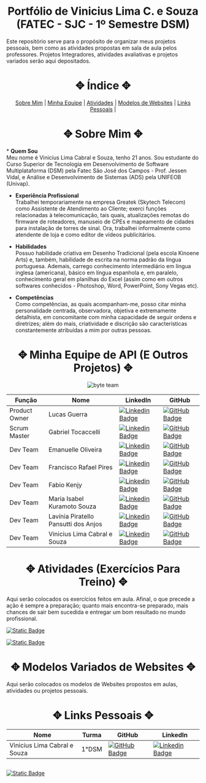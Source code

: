 <h1 align="center">Portfólio de Vinicius Lima C. e Souza<br>(FATEC - SJC - 1º Semestre DSM)</h1>

Este repositório serve para o propósito de organizar meus projetos pessoais, bem como as atividades propostas em sala de aula pelos professores. Projetos Integradores, atividades avaliativas e projetos variados serão aqui depositados.

<span id="indice">
    
<h1 align="center">✥ Índice ✥</h1>

<p style="text-align: center">
    <a href="#about">Sobre Mim</a> |
    <a href="#equipe">Minha Equipe</a> |
    <a href="#ativs">Atividades</a> |
    <a href="#model">Modelos de Websites</a> |
    <a href="#links">Links Pessoais</a> |
</p>
<span id="about">
    
<h1 align="center">✥ Sobre Mim ✥</h1>
* <b>Quem Sou</b><br>
    Meu nome é Vinicius Lima Cabral e Souza, tenho 21 anos. Sou estudante do Curso Superior de Tecnologia em Desenvolvimento de Software Multiplataforma (DSM) pela Fatec São José dos Campos - Prof. Jessen Vidal, e Análise e Desenvolvimento de Sistemas (ADS) pela UNIFEOB (Univap).
  
* <b>Experiência Profissional</b><br>
    Trabalhei temporariamente na empresa Greatek (Skytech Telecom) como Assistente de Atendimento ao Cliente; exerci funções relacionadas à telecomunicação, tais quais, atualizações remotas do firmware de roteadores, manuseio de CPEs e mapeamento de cidades para instalação de torres de sinal. Ora, trabalhei informalmente como atendente de loja e como editor de vídeos publicitários.
  
* <b>Habilidades</b><br>
    Possuo habilidade criativa em Desenho Tradicional (pela escola Kinoene Arts) e, também, habilidade de escrita na norma padrão da língua portuguesa. Ademais, carrego conhecimento intermediário em língua inglesa (americana), básico em língua espanhola e, em paralelo, conhecimento geral em planilhas do Excel (assim como em outros softwares conhecidos - Photoshop, Word, PowerPoint, Sony Vegas etc).
  
* <b>Competências</b><br>
    Como competências, as quais acompanham-me, posso citar minha personalidade centrada, observadora, objetiva e extremamente detalhista, em concomitante com minha capacidade de seguir ordens e diretrizes; além do mais, criatividade e discrição são características constantemente atribuídas a mim por outras pessoas.

<span id="equipe">

<h1 align="center">✥ Minha Equipe de API (E Outros Projetos) ✥</h1>
<p align="center">
<img src="https://raw.githubusercontent.com/Byte-Team-Fatec/Byte_Team-API-1-/refs/heads/main/Front-end/c%C3%B3digo/tela%20inicial/imagens/image%203.png" alt="byte team">
</p>

|Função|Nome|LinkedIn|GitHub|
|------|----|--------|------|
| Product Owner | Lucas Guerra | [![Linkedin Badge](https://img.shields.io/badge/Linkedin-blue?style=flat-square&logo=Linkedin&logoColor=white)](https://www.linkedin.com/in/joaomarcosoliveiraa) | [![GitHub Badge](https://img.shields.io/badge/GitHub-111217?style=flat-square&logo=github&logoColor=white)](https://github.com/JoaoM-py) |
| Scrum Master | Gabriel Tocaccelli | [![Linkedin Badge](https://img.shields.io/badge/Linkedin-blue?style=flat-square&logo=Linkedin&logoColor=white)](https://www.linkedin.com/in/mariagabrielareis/) | [![GitHub Badge](https://img.shields.io/badge/GitHub-111217?style=flat-square&logo=github&logoColor=white)](https://github.com/MariaGabrielaReis) |
| Dev Team | Emanuelle Oliveira | [![Linkedin Badge](https://img.shields.io/badge/Linkedin-blue?style=flat-square&logo=Linkedin&logoColor=white)](https://www.linkedin.com/in/emanuelle-oliveira-ab9716296/) | [![GitHub Badge](https://img.shields.io/badge/GitHub-111217?style=flat-square&logo=github&logoColor=white)](https://github.com/Emanuelle-olv) |
| Dev Team | Francisco Rafael Pires | [![Linkedin Badge](https://img.shields.io/badge/Linkedin-blue?style=flat-square&logo=Linkedin&logoColor=white)](https://www.linkedin.com/in/francisco-rafael-pires-755958163/) | [![GitHub Badge](https://img.shields.io/badge/GitHub-111217?style=flat-square&logo=github&logoColor=white)](https://github.com/franciscorafaelpires) |                                               |
| Dev Team | Fabio Kenjy | [![Linkedin Badge](https://img.shields.io/badge/Linkedin-blue?style=flat-square&logo=Linkedin&logoColor=white)](https://www.linkedin.com/in/caio-vitor-c1/) | [![GitHub Badge](https://img.shields.io/badge/GitHub-111217?style=flat-square&logo=github&logoColor=white)](https://github.com/CaioVitorDias1) |
| Dev Team | Maria Isabel Kuramoto Souza | [![Linkedin Badge](https://img.shields.io/badge/Linkedin-blue?style=flat-square&logo=Linkedin&logoColor=white)]((https://www.linkedin.com/in/maria-isabel-kuramoto-souza-0997b7318?utm_source=share&utm_campaign=share_via&utm_content=profile&utm_medium=android_app)) | [![GitHub Badge](https://img.shields.io/badge/GitHub-111217?style=flat-square&logo=github&logoColor=white)](https://github.com/szkuramoto) |
| Dev Team | Lavínia Piratello Pansutti dos Anjos | [![Linkedin Badge](https://img.shields.io/badge/Linkedin-blue?style=flat-square&logo=Linkedin&logoColor=white)](https://br.linkedin.com/in/lavinia-piratello-6a82101b1?trk=people-guest_people_search-card) | [![GitHub Badge](https://img.shields.io/badge/GitHub-111217?style=flat-square&logo=github&logoColor=white)](https://github.com/laviniappiratello) |
| Dev Team | Vinicius Lima Cabral e Souza | [![Linkedin Badge](https://img.shields.io/badge/Linkedin-blue?style=flat-square&logo=Linkedin&logoColor=white)](https://www.linkedin.com/in/vinicius-lima-cabral-e-souza-7794b3287/) | [![GitHub Badge](https://img.shields.io/badge/GitHub-111217?style=flat-square&logo=github&logoColor=white)](https://github.com/ViniciusLimaCabraleSouza) |

<span id="ativs">
    
<h1 align="center">✥ Atividades (Exercícios Para Treino) ✥</h1>

Aqui serão colocados os exercícios feitos em aula. Afinal, o que precede a ação é sempre a preparação; quanto mais encontra-se preparado, mais chances de sair bem sucedida e entregar um bom resultado no mundo profissional.

[![Static Badge](https://img.shields.io/badge/Exercicios-Notion?style=flat-square&labelColor=%235DE2E7&color=%234A45AC)](https://github.com/ViniciusLimaCabraleSouza/Vinicius-Portfolio/tree/main/DevWeb/Notion%20-%20Exerc%C3%ADcios)

[![Static Badge](https://img.shields.io/badge/Desafio-01?style=flat-square&labelColor=%235DE2E7&color=%234A45AC)](https://github.com/ViniciusLimaCabraleSouza/Vinicius-Portfolio/tree/main/DevWeb/Desafio01)

<span id="model">
    
<h1 align="center">✥ Modelos Variados de Websites ✥</h1>

Aqui serão colocados os modelos de Websites propostos em aulas, atividades ou projetos pessoais.

<span id="links">
    
<h1 align="center">✥ Links Pessoais ✥</h1>

|Nome|Turma|GitHub|LinkedIn|
|----|------|------|--------|
| Vinicius Lima Cabral e Souza | 1°DSM | [![GitHub Badge](https://img.shields.io/badge/GitHub-111217?style=flat-square&logo=github&logoColor=white)](https://github.com/ViniciusLimaCabraleSouza) | [![Linkedin Badge](https://img.shields.io/badge/Linkedin-blue?style=flat-square&logo=Linkedin&logoColor=white)](https://www.linkedin.com/in/vinicius-lima-cabral-e-souza-7794b3287/) |

##

<a href="#indice">![Static Badge](https://img.shields.io/badge/Voltar_ao-Topo-4A45AC?style=flat-square&labelColor=%234A45AC&color=%234A45AC)
</a>
